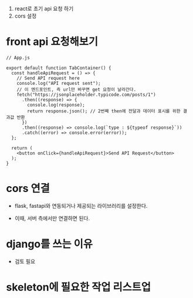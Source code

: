 1. react로 초기 api 요청 하기
2. cors 설정

# front api 요청해보기

```
// App.js

export default function TabContainer() {
  const handleApiRequest = () => {
    // Send API request here
    console.log("API request sent");
    // 이 엔드포인트, 즉 url만 바꾸면 get 요청이 날라간다.
    fetch("https://jsonplaceholder.typicode.com/posts/1")
      .then((response) => {
        console.log(response);
        return response.json(); // 2번째 then에 전달과 데이터 표시를 위한 결과값 반환
      })
      .then((response) => console.log(`type : ${typeof response}`))
      .catch((error) => console.error(error));
  };

  return (
    <button onClick={handleApiRequest}>Send API Request</button>
  );
}

```

# cors 연결

- flask, fastapi와 연동되거나 제공되는 라이브러리를 설정한다.

- 이때, 서버 측에서만 연결하면 된다.

# django를 쓰는 이유

- 검토 필요

# skeleton에 필요한 작업 리스트업
